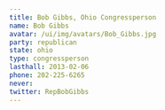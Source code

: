 ```yaml
---
title: Bob Gibbs, Ohio Congressperson
name: Bob Gibbs
avatar: /ui/img/avatars/Bob_Gibbs.jpg
party: republican
state: ohio
type: congressperson
lasthall: 2013-02-06
phone: 202-225-6265
never: 
twitter: RepBobGibbs
---
```

